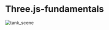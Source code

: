 # Three.js-fundamentals

![tank_scene](https://user-images.githubusercontent.com/11765482/104851831-74996400-591f-11eb-8f51-1732e5bd7e8a.gif)
